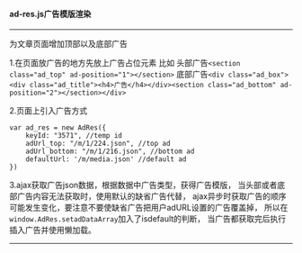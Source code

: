 #### ad-res.js广告模版渲染 ####

---

为文章页面增加顶部以及底部广告

1.在页面放广告的地方先放上广告占位元素
比如
头部广告`<section class="ad_top" ad-position="1"></section>`
底部广告`<div class="ad_box"><div class="ad_title"><h4>广告</h4></div><section class="ad_bottom" ad-position="2"></section></div>`

2.页面上引入广告方式
```
var ad_res = new AdRes({
	keyId: "3571", //temp id
	adUrl_top: "/m/1/224.json", //top ad
	adUrl_bottom: "/m/1/216.json", //bottom ad
	defaultUrl: '/m/media.json' //default ad
})
```

3.ajax获取广告json数据，根据数据中广告类型，获得广告模版，
当头部或者底部广告内容无法获取时，使用默认的缺省广告代替，
ajax异步时获取广告的顺序可能发生变化，要注意不要使缺省广告把用户adURL设置的广告覆盖掉，
所以在`window.AdRes.setadDataArray`加入了isdefault的判断，
当广告都获取完后执行插入广告并使用懒加载。


---